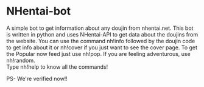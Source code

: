 # NHentai-bot
A simple bot to get information about any doujin from nhentai.net. This bot is written in python and uses NHentai-API to get data about the doujins from the website. You can use the command nh!info followed by the doujin code to get info about it or nh!cover if you just want to see the cover page. To get the Popular now feed just use nh!pop. If you are feeling adventurous, use nh!random.  
Type nh!help to know all the commands!

PS- We're verified now!!
